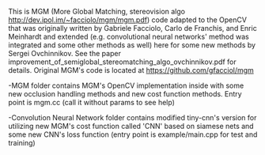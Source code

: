 This is MGM (More Global Matching, stereovision algo http://dev.ipol.im/~facciolo/mgm/mgm.pdf) code adapted to the OpenCV that was originally written by Gabriele Facciolo, 
Carlo de Franchis, and Enric Meinhardt and extended (e.g. convolutional neural networks' method was integrated and some other methods as well) here for some new methods by Sergei Ovchinnikov.
See the paper improvement_of_semiglobal_stereomatching_algo_ovchinnikov.pdf for details.
Original MGM's code is located at https://github.com/gfacciol/mgm


-MGM folder contains MGM's OpenCV implementation inside with some new occlusion handling methods and new cost function methods. Entry point is mgm.cc (call it without params to see help)


-Convolution Neural Network folder contains modified tiny-cnn's version for utilizing new MGM's cost function called 'CNN' based on siamese nets and some new CNN's loss function (entry point is example/main.cpp for test and training)
